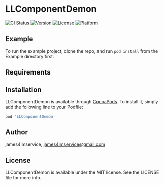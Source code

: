 # LLComponentDemon

[![CI Status](https://img.shields.io/travis/james4imservice/LLComponentDemon.svg?style=flat)](https://travis-ci.org/james4imservice/LLComponentDemon)
[![Version](https://img.shields.io/cocoapods/v/LLComponentDemon.svg?style=flat)](https://cocoapods.org/pods/LLComponentDemon)
[![License](https://img.shields.io/cocoapods/l/LLComponentDemon.svg?style=flat)](https://cocoapods.org/pods/LLComponentDemon)
[![Platform](https://img.shields.io/cocoapods/p/LLComponentDemon.svg?style=flat)](https://cocoapods.org/pods/LLComponentDemon)

## Example

To run the example project, clone the repo, and run `pod install` from the Example directory first.

## Requirements

## Installation

LLComponentDemon is available through [CocoaPods](https://cocoapods.org). To install
it, simply add the following line to your Podfile:

```ruby
pod 'LLComponentDemon'
```

## Author

james4imservice, james4imservice@gmail.com

## License

LLComponentDemon is available under the MIT license. See the LICENSE file for more info.
